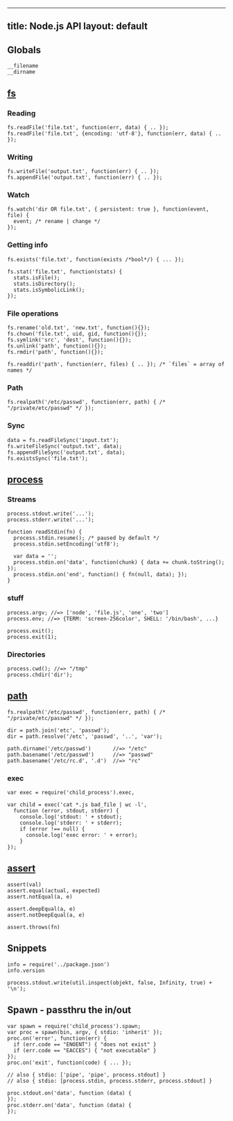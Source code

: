 ---
title: Node.js API
layout: default
----

## Globals

    __filename
    __dirname

## [fs]

### Reading

    fs.readFile('file.txt', function(err, data) { .. });
    fs.readFile('file.txt', {encoding: 'utf-8'}, function(err, data) { .. });

### Writing

    fs.writeFile('output.txt', function(err) { .. });
    fs.appendFile('output.txt', function(err) { .. });

### Watch

    fs.watch('dir OR file.txt', { persistent: true }, function(event, file) {
      event; /* rename | change */
    });

### Getting info

    fs.exists('file.txt', function(exists /*bool*/) { ... });

    fs.stat('file.txt', function(stats) {
      stats.isFile();
      stats.isDirectory();
      stats.isSymbolicLink();
    });

### File operations

    fs.rename('old.txt', 'new.txt', function(){});
    fs.chown('file.txt', uid, gid, function(){});
    fs.symlink('src', 'dest', function(){});
    fs.unlink('path', function(){});
    fs.rmdir('path', function(){});

    fs.readdir('path', function(err, files) { .. }); /* `files` = array of names */

### Path

    fs.realpath('/etc/passwd', function(err, path) { /* "/private/etc/passwd" */ });

### Sync

    data = fs.readFileSync('input.txt');
    fs.writeFileSync('output.txt', data);
    fs.appendFileSync('output.txt', data);
    fs.existsSync('file.txt');

## [process]

### Streams

    process.stdout.write('...');
    process.stderr.write('...');

    function readStdin(fn) {
      process.stdin.resume(); /* paused by default */
      process.stdin.setEncoding('utf8');

      var data = '';
      process.stdin.on('data', function(chunk) { data += chunk.toString(); });
      process.stdin.on('end', function() { fn(null, data); });
    }

### stuff

    process.argv; //=> ['node', 'file.js', 'one', 'two']
    process.env; //=> {TERM: 'screen-256color', SHELL: '/bin/bash', ...}

    process.exit();
    process.exit(1);

### Directories
    
    process.cwd(); //=> "/tmp"
    process.chdir('dir');

## [path]

    fs.realpath('/etc/passwd', function(err, path) { /* "/private/etc/passwd" */ });

    dir = path.join('etc', 'passwd');
    dir = path.resolve('/etc', 'passwd', '..', 'var');

    path.dirname('/etc/passwd')       //=> "/etc"
    path.basename('/etc/passwd')      //=> "passwd"
    path.basename('/etc/rc.d', '.d')  //=> "rc"

### exec

    var exec = require('child_process').exec,

    var child = exec('cat *.js bad_file | wc -l',
      function (error, stdout, stderr) {
        console.log('stdout: ' + stdout);
        console.log('stderr: ' + stderr);
        if (error !== null) {
          console.log('exec error: ' + error);
        }
    });

## [assert]

    assert(val)
    assert.equal(actual, expected)
    assert.notEqual(a, e)

    assert.deepEqual(a, e)
    assert.notDeepEqual(a, e)

    assert.throws(fn)

## Snippets

    info = require('../package.json')
    info.version

    process.stdout.write(util.inspect(objekt, false, Infinity, true) + '\n');

## Spawn - passthru the in/out

    var spawn = require('child_process').spawn;
    var proc = spawn(bin, argv, { stdio: 'inherit' });
    proc.on('error', function(err) {
      if (err.code == "ENOENT") { "does not exist" }
      if (err.code == "EACCES") { "not executable" }
    });
    proc.on('exit', function(code) { ... });

    // also { stdio: ['pipe', 'pipe', process.stdout] }
    // also { stdio: [process.stdin, process.stderr, process.stdout] }

    proc.stdout.on('data', function (data) {
    });
    proc.stderr.on('data', function (data) {
    });

[all]: http://nodejs.org/api/all.html
[path]: http://nodejs.org/api/path.html
[process]: http://nodejs.org/api/process.html
[fs]: http://nodejs.org/api/fs.html
[assert]: http://nodejs.org/api/assert.html
